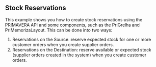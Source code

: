 ## Stock Reservations

This example shows you how to create stock reservations using the PRIMAVERA API and some components, such as the PriGrelha and PriMemorizaLayout. This can be done into two ways:
1. Reservations on the Source: reserve expected stock for one or more customer orders when you create supplier orders.
2. Reservations on the Destination: reserve available or expected stock (supplier orders created in the system) when you create customer orders.
